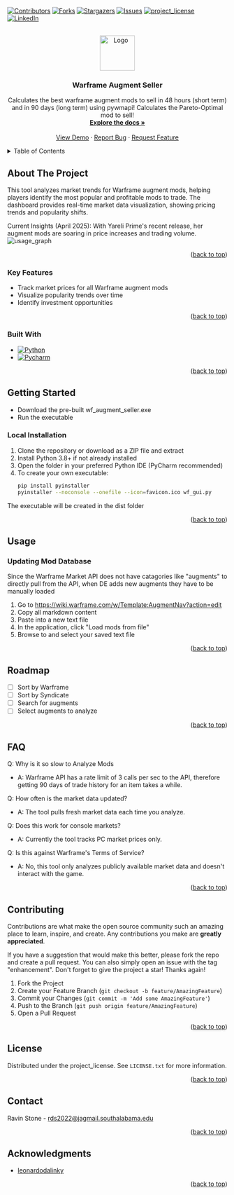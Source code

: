 <!-- Improved compatibility of back to top link: See: https://github.com/othneildrew/Best-README-Template/pull/73 -->
<a id="readme-top"></a>
<!--
*** Thanks for checking out the Best-README-Template. If you have a suggestion
*** that would make this better, please fork the repo and create a pull request
*** or simply open an issue with the tag "enhancement".
*** Don't forget to give the project a star!
*** Thanks again! Now go create something AMAZING! :D
-->



<!-- PROJECT SHIELDS -->
<!--
*** I'm using markdown "reference style" links for readability.
*** Reference links are enclosed in brackets [ ] instead of parentheses ( ).
*** See the bottom of this document for the declaration of the reference variables
*** for contributors-url, forks-url, etc. This is an optional, concise syntax you may use.
*** https://www.markdownguide.org/basic-syntax/#reference-style-links
-->
[![Contributors][contributors-shield]][contributors-url]
[![Forks][forks-shield]][forks-url]
[![Stargazers][stars-shield]][stars-url]
[![Issues][issues-shield]][issues-url]
[![project_license][license-shield]][license-url]
[![LinkedIn][linkedin-shield]][linkedin-url]



<!-- PROJECT LOGO -->
<br />
<div align="center">
  <a href="[https://github.com/github_username/repo_name](https://github.com/nivaRenotS/warframe-augment-seller)">
    <img src="favicon.ico" alt="Logo" width="80" height="80">
  </a>

<h3 align="center">Warframe Augment Seller</h3>

  <p align="center">
    Calculates the best warframe augment mods to sell in 48 hours (short term) and in 90 days (long term) using pywmapi! Calculates the Pareto-Optimal mod to sell!
    <br />
    <a href="https://github.com/github_username/repo_name"><strong>Explore the docs »</strong></a>
    <br />
    <br />
    <a href="https://github.com/github_username/repo_name">View Demo</a>
    &middot;
    <a href="https://github.com/nivaRenotS/warframe-augment-seller/issues/new?labels=bug&template=bug-report---.md">Report Bug</a>
    &middot;
    <a href="https://github.com/nivaRenotS/warframe-augment-seller/issues/new?labels=enhancement&template=feature-request---.md">Request Feature</a>
  </p>
</div>


<!-- TABLE OF CONTENTS -->
<details>
  <summary>Table of Contents</summary>
  <ol>
    <li>
      <a href="#about-the-project">About The Project</a>
      <ul>
        <li><a href="#built-with">Built With</a></li>
      </ul>
    </li>
    <li>
      <a href="#getting-started">Getting Started</a>
      <ul>
        <li><a href="#prerequisites">Prerequisites</a></li>
        <li><a href="#installation">Installation</a></li>
      </ul>
    </li>
    <li><a href="#usage">Usage</a></li>
    <li><a href="#roadmap">Roadmap</a></li>
    <li><a href="#contributing">Contributing</a></li>
    <li><a href="#license">License</a></li>
    <li><a href="#contact">Contact</a></li>
    <li><a href="#acknowledgments">Acknowledgments</a></li>
  </ol>
</details>



<!-- ABOUT THE PROJECT -->
## About The Project
This tool analyzes market trends for Warframe augment mods, helping players identify the most popular and profitable mods to trade. The dashboard provides real-time market data visualization, showing pricing trends and popularity shifts.

Current Insights (April 2025): With Yareli Prime's recent release, her augment mods are soaring in price increases and trading volume. 
![usage_graph](https://github.com/user-attachments/assets/44cf8133-7532-4536-97cf-4c39fc5f9599)


<p align="right">(<a href="#readme-top">back to top</a>)</p>


### Key Features

* Track market prices for all Warframe augment mods
* Visualize popularity trends over time
* Identify investment opportunities

<p align="right">(<a href="#readme-top">back to top</a>)</p>

### Built With

* [![Python][Python.com]][Python-url]
* [![Pycharm][Pycharm.com]][Pycharm-url]

<p align="right">(<a href="#readme-top">back to top</a>)</p>



<!-- GETTING STARTED -->
## Getting Started

* Download the pre-built wf_augment_seller.exe
* Run the executable 


### Local Installation

1. Clone the repository or download as a ZIP file and extract
2. Install Python 3.8+ if not already installed
3. Open the folder in your preferred Python IDE (PyCharm recommended)
4. To create your own executable:
   ```sh
   pip install pyinstaller
   pyinstaller --noconsole --onefile --icon=favicon.ico wf_gui.py
   ```
The executable will be created in the dist folder

<p align="right">(<a href="#readme-top">back to top</a>)</p>



<!-- USAGE EXAMPLES -->
## Usage

### Updating Mod Database

Since the Warframe Market API does not have catagories like "augments" to directly pull from the API, when DE adds new augments they have to be manually loaded

1. Go to https://wiki.warframe.com/w/Template:AugmentNav?action=edit
2. Copy all markdown content
3. Paste into a new text file
4. In the application, click "Load mods from file"
5. Browse to and select your saved text file

<p align="right">(<a href="#readme-top">back to top</a>)</p>



<!-- ROADMAP -->
## Roadmap

- [ ] Sort by Warframe
- [ ] Sort by Syndicate
- [ ] Search for augments
- [ ] Select augments to analyze

<p align="right">(<a href="#readme-top">back to top</a>)</p>

## FAQ

Q: Why is it so slow to Analyze Mods 
* A: Warframe API has a rate limit of 3 calls per sec to the API, therefore getting 90 days of trade history for an item takes a while.

Q: How often is the market data updated?
* A: The tool pulls fresh market data each time you analyze.

Q: Does this work for console markets?
* A: Currently the tool tracks PC market prices only.

Q: Is this against Warframe's Terms of Service?
* A: No, this tool only analyzes publicly available market data and doesn't interact with the game.

<p align="right">(<a href="#readme-top">back to top</a>)</p>

<!-- CONTRIBUTING -->
## Contributing

Contributions are what make the open source community such an amazing place to learn, inspire, and create. Any contributions you make are **greatly appreciated**.

If you have a suggestion that would make this better, please fork the repo and create a pull request. You can also simply open an issue with the tag "enhancement".
Don't forget to give the project a star! Thanks again!

1. Fork the Project
2. Create your Feature Branch (`git checkout -b feature/AmazingFeature`)
3. Commit your Changes (`git commit -m 'Add some AmazingFeature'`)
4. Push to the Branch (`git push origin feature/AmazingFeature`)
5. Open a Pull Request

<p align="right">(<a href="#readme-top">back to top</a>)</p>


<!-- LICENSE -->
## License

Distributed under the project_license. See `LICENSE.txt` for more information.

<p align="right">(<a href="#readme-top">back to top</a>)</p>



<!-- CONTACT -->
## Contact

Ravin Stone - rds2022@jagmail.southalabama.edu


<p align="right">(<a href="#readme-top">back to top</a>)</p>



<!-- ACKNOWLEDGMENTS -->
## Acknowledgments

* [leonardodalinky](https://github.com/leonardodalinky/pywmapi)

<p align="right">(<a href="#readme-top">back to top</a>)</p>



<!-- MARKDOWN LINKS & IMAGES -->
<!-- https://www.markdownguide.org/basic-syntax/#reference-style-links -->
[contributors-shield]: https://img.shields.io/github/contributors/github_username/repo_name.svg?style=for-the-badge
[contributors-url]: https://github.com/nivaRenotS/warframe-augment-seller/graphs/contributors
[forks-shield]: https://img.shields.io/github/forks/github_username/repo_name.svg?style=for-the-badge
[forks-url]: https://github.com/nivaRenotS/warframe-augment-seller/network/members
[stars-shield]: https://img.shields.io/github/stars/github_username/repo_name.svg?style=for-the-badge
[stars-url]: https://github.com/nivaRenotS/warframe-augment-seller/stargazers
[issues-shield]: https://img.shields.io/github/issues/github_username/repo_name.svg?style=for-the-badge
[issues-url]: https://github.com/nivaRenotS/warframe-augment-seller/issues
[license-shield]: https://img.shields.io/github/license/github_username/repo_name.svg?style=for-the-badge
[license-url]: https://github.com/nivaRenotS/warframe-augment-seller/blob/master/LICENSE.txt
[linkedin-shield]: https://img.shields.io/badge/-LinkedIn-black.svg?style=for-the-badge&logo=linkedin&colorB=555
[linkedin-url]: https://linkedin.com/in/ravinstone121
[product-screenshot]: images/screenshot.png
[Next.js]: https://img.shields.io/badge/next.js-000000?style=for-the-badge&logo=nextdotjs&logoColor=white
[Next-url]: https://nextjs.org/
[React.js]: https://img.shields.io/badge/React-20232A?style=for-the-badge&logo=react&logoColor=61DAFB
[React-url]: https://reactjs.org/
[Vue.js]: https://img.shields.io/badge/Vue.js-35495E?style=for-the-badge&logo=vuedotjs&logoColor=4FC08D
[Vue-url]: https://vuejs.org/
[Angular.io]: https://img.shields.io/badge/Angular-DD0031?style=for-the-badge&logo=angular&logoColor=white
[Angular-url]: https://angular.io/
[Svelte.dev]: https://img.shields.io/badge/Svelte-4A4A55?style=for-the-badge&logo=svelte&logoColor=FF3E00
[Svelte-url]: https://svelte.dev/
[Laravel.com]: https://img.shields.io/badge/Laravel-FF2D20?style=for-the-badge&logo=laravel&logoColor=white
[Laravel-url]: https://laravel.com
[Bootstrap.com]: https://img.shields.io/badge/Bootstrap-563D7C?style=for-the-badge&logo=bootstrap&logoColor=white
[Bootstrap-url]: https://getbootstrap.com
[JQuery.com]: https://img.shields.io/badge/jQuery-0769AD?style=for-the-badge&logo=jquery&logoColor=white
[JQuery-url]: https://jquery.com 
[Python.com]: https://img.shields.io/badge/python-3670A0?style=for-the-badge&logo=python&logoColor=ffdd54
[Python-url]: https://www.python.org/
[PyCharm.com]: https://img.shields.io/badge/pycharm-143?style=for-the-badge&logo=pycharm&logoColor=black&color=black&labelColor=green
[Pycharm-url]: https://www.jetbrains.com/pycharm/
